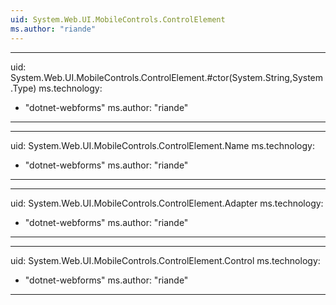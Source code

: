 ```yaml
---
uid: System.Web.UI.MobileControls.ControlElement
ms.author: "riande"
---
```


---
uid: System.Web.UI.MobileControls.ControlElement.#ctor(System.String,System.Type)
ms.technology: 
  - "dotnet-webforms"
ms.author: "riande"
---

---
uid: System.Web.UI.MobileControls.ControlElement.Name
ms.technology: 
  - "dotnet-webforms"
ms.author: "riande"
---

---
uid: System.Web.UI.MobileControls.ControlElement.Adapter
ms.technology: 
  - "dotnet-webforms"
ms.author: "riande"
---

---
uid: System.Web.UI.MobileControls.ControlElement.Control
ms.technology: 
  - "dotnet-webforms"
ms.author: "riande"
---
